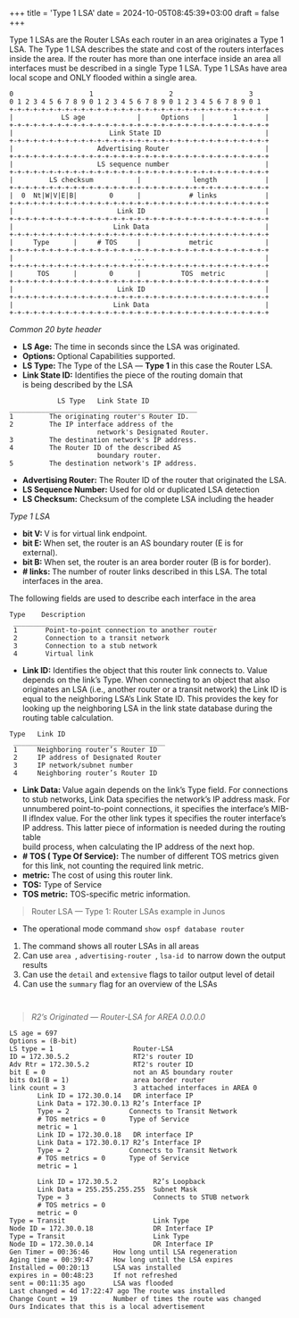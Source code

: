 +++
title = 'Type 1 LSA'
date = 2024-10-05T08:45:39+03:00
draft = false
+++

<p>Type 1 LSAs are the Router LSAs each router in an area originates a Type 1 LSA. The Type 1 LSA describes the state and cost of the routers interfaces inside the area. If the router has more than one interface inside an area all interfaces must be described in a single Type 1 LSA. Type 1 LSAs have area local scope and ONLY flooded within a single area.</p>



<pre class="wp-block-code"><code>0                   1                   2                   3
0 1 2 3 4 5 6 7 8 9 0 1 2 3 4 5 6 7 8 9 0 1 2 3 4 5 6 7 8 9 0 1
+-+-+-+-+-+-+-+-+-+-+-+-+-+-+-+-+-+-+-+-+-+-+-+-+-+-+-+-+-+-+-+-+
|            LS age             |     Options   |       1       |
+-+-+-+-+-+-+-+-+-+-+-+-+-+-+-+-+-+-+-+-+-+-+-+-+-+-+-+-+-+-+-+-+
|                        Link State ID                          |
+-+-+-+-+-+-+-+-+-+-+-+-+-+-+-+-+-+-+-+-+-+-+-+-+-+-+-+-+-+-+-+-+
|                     Advertising Router                        |
+-+-+-+-+-+-+-+-+-+-+-+-+-+-+-+-+-+-+-+-+-+-+-+-+-+-+-+-+-+-+-+-+
|                     LS sequence number                        |
+-+-+-+-+-+-+-+-+-+-+-+-+-+-+-+-+-+-+-+-+-+-+-+-+-+-+-+-+-+-+-+-+
|         LS checksum           |             length            |
+-+-+-+-+-+-+-+-+-+-+-+-+-+-+-+-+-+-+-+-+-+-+-+-+-+-+-+-+-+-+-+-+
|  0  Nt|W|V|E|B|        0      |            # links            |
+-+-+-+-+-+-+-+-+-+-+-+-+-+-+-+-+-+-+-+-+-+-+-+-+-+-+-+-+-+-+-+-+
|                          Link ID                              |
+-+-+-+-+-+-+-+-+-+-+-+-+-+-+-+-+-+-+-+-+-+-+-+-+-+-+-+-+-+-+-+-+
|                         Link Data                             |
+-+-+-+-+-+-+-+-+-+-+-+-+-+-+-+-+-+-+-+-+-+-+-+-+-+-+-+-+-+-+-+-+
|     Type      |     # TOS     |            metric             |
+-+-+-+-+-+-+-+-+-+-+-+-+-+-+-+-+-+-+-+-+-+-+-+-+-+-+-+-+-+-+-+-+
|                              ...                              |
+-+-+-+-+-+-+-+-+-+-+-+-+-+-+-+-+-+-+-+-+-+-+-+-+-+-+-+-+-+-+-+-+
|      TOS      |        0      |          TOS  metric          |
+-+-+-+-+-+-+-+-+-+-+-+-+-+-+-+-+-+-+-+-+-+-+-+-+-+-+-+-+-+-+-+-+
|                          Link ID                              |
+-+-+-+-+-+-+-+-+-+-+-+-+-+-+-+-+-+-+-+-+-+-+-+-+-+-+-+-+-+-+-+-+
|                         Link Data                             |
+-+-+-+-+-+-+-+-+-+-+-+-+-+-+-+-+-+-+-+-+-+-+-+-+-+-+-+-+-+-+-+-+
</code></pre>



<p><em>Common 20 byte header</em></p>



<ul>
<li><strong>LS Age:</strong>&nbsp;The time in seconds since the LSA was originated.</li>
<li><strong>Options:&nbsp;</strong>Optional Capabilities supported.</li>
<li><strong>LS Type:&nbsp;</strong>The Type of the LSA —&nbsp;<strong>Type 1</strong>&nbsp;in this case the Router LSA.</li>
<li><strong>Link State ID:</strong>&nbsp;Identifies the piece of the routing domain that<br>is being described by the LSA</li>
</ul>



<pre class="wp-block-code"><code>            LS Type   Link State ID
_______________________________________________
1         The originating router's Router ID.
2         The IP interface address of the
                      network's Designated Router.
3         The destination network's IP address.
4         The Router ID of the described AS
                      boundary router.
5         The destination network's IP address.</code></pre>



<ul>
<li><strong>Advertising Router:</strong>&nbsp;The Router ID of the router that originated the LSA.</li>
<li><strong>LS Sequence Number:</strong>&nbsp;Used for old or duplicated LSA detection</li>
<li><strong>LS Checksum:</strong>&nbsp;Checksum of the complete LSA including the header</li>
</ul>


<p><em>Type 1 LSA</em></p>


<ul>
<li><strong>bit V:&nbsp;</strong>V is for virtual link endpoint.</li>
<li><strong>bit E:&nbsp;</strong>When set, the router is an AS boundary router (E is for<br>external).</li>
<li><strong>bit B:&nbsp;</strong>When set, the router is an area border router (B is for border).</li>
<li><strong># links:&nbsp;</strong>The number of router links described in this LSA. The total interfaces in the area.</li>
</ul>


<p>The following fields are used to describe each interface in the area</p>



<pre class="wp-block-code"><code>Type    Description
 __________________________________________________
 1       Point-to-point connection to another router
 2       Connection to a transit network
 3       Connection to a stub network
 4       Virtual link</code></pre>



<ul>
<li><strong>Link ID:</strong>&nbsp;Identifies the object that this router link connects to. Value depends on the link’s Type. When connecting to an object that also originates an LSA (i.e., another router or a transit network) the Link ID is equal to the neighboring LSA’s Link State ID. This provides the key for looking up the neighboring LSA in the link state database during the routing table calculation.</li>
</ul>



<pre class="wp-block-code"><code>Type   Link ID
 ______________________________________
 1     Neighboring router’s Router ID
 2     IP address of Designated Router
 3     IP network/subnet number
 4     Neighboring router’s Router ID</code></pre>



<ul>
<li><strong>Link Data:&nbsp;</strong>Value again depends on the link’s Type field. For connections to stub networks, Link Data specifies the network’s IP address mask. For unnumbered point-to-point connections, it specifies the interface’s MIB-II ifIndex value. For the other link types it specifies the router interface’s IP address. This latter piece of information is needed during the routing table<br>build process, when calculating the IP address of the next hop.</li>



<li><strong># TOS ( Type Of Service):</strong>&nbsp;The number of different TOS metrics given for this link, not counting the required link metric.</li>



<li><strong>metric:&nbsp;</strong>The cost of using this router link.</li>
<li><strong>TOS:</strong>&nbsp;Type of Service</li>
<li><strong>TOS metric:</strong>&nbsp;TOS-specific metric information.</li>
</ul>



<blockquote class="wp-block-quote is-layout-flow wp-block-quote-is-layout-flow">
<p id="a047">Router LSA — Type 1: Router LSAs example in Junos</p>
</blockquote>



<ul>
<li>The operational mode command&nbsp;<code>show ospf database router</code></li>
</ul>

<ol>
<li>The command shows all router LSAs in all areas</li>
<li>Can use&nbsp;<code>area&nbsp;</code>,&nbsp;<code>advertising-router&nbsp;</code>,&nbsp;<code>lsa-id&nbsp;</code>to narrow down the output results</li>
<li>Can use the&nbsp;<code>detail</code>&nbsp;and&nbsp;<code>extensive</code>&nbsp;flags to tailor output level of detail</li>

<li>Can use the&nbsp;<code>summary</code>&nbsp;flag for an overview of the LSAs</li>
</ol>

<figure class="wp-block-image"><img decoding="async" src="https://miro.medium.com/v2/resize:fit:1294/1*EVIbXaUwHpMm4FL_eXno9w.png" alt=""/></figure>
<figure class="wp-block-image"><img decoding="async" src="https://miro.medium.com/v2/resize:fit:1294/1*8rrBBOzfjHutyfx5q5Gqtw.png" alt=""/></figure>

<blockquote class="wp-block-quote is-layout-flow wp-block-quote-is-layout-flow">
<p><em>R2’s Originated — Router-LSA for AREA 0.0.0.0</em></p>
</blockquote>


<pre class="wp-block-code"><code>LS age = 697                   
Options = (B-bit)              
LS type = 1                    Router-LSA
ID = 172.30.5.2                RT2's router ID
Adv Rtr = 172.30.5.2           RT2's router ID
bit E = 0                      not an AS boundary router
bits 0x1(B = 1)                area border router
link count = 3                 3 attached interfaces in AREA 0 
       Link ID = 172.30.0.14   DR interface IP 
       Link Data = 172.30.0.13 R2’s Interface IP 
       Type = 2               Connects to Transit Network 
       # TOS metrics = 0      Type of Service 
       metric = 1
       Link ID = 172.30.0.18   DR interface IP 
       Link Data = 172.30.0.17 R2’s Interface IP 
       Type = 2               Connects to Transit Network 
       # TOS metrics = 0      Type of Service 
       metric = 1

       Link ID = 172.30.5.2         R2’s Loopback 
       Link Data = 255.255.255.255  Subnet Mask 
       Type = 3                     Connects to STUB network
       # TOS metrics = 0
       metric = 0
Type = Transit                      Link Type 
Node ID = 172.30.0.18               DR Interface IP 
Type = Transit                      Link Type 
Node ID = 172.30.0.14               DR Interface IP
Gen Timer = 00:36:46      How long until LSA regeneration 
Aging time = 00:39:47     How long until the LSA expires 
Installed = 00:20:13      LSA was installed
expires in = 00:48:23     If not refreshed 
sent = 00:11:35 ago       LSA was flooded
Last changed = 4d 17:22:47 ago The route was installed
Change Count = 19         Number of times the route was changed 
Ours Indicates that this is a local advertisement  </code></pre>
